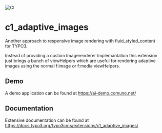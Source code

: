 ![CI](https://github.com/mmunz/c1_adaptive_images/workflows/CI/badge.svg)
# c1_adaptive_images

Another approach to responsive image rendering with fluid_styled_content for TYPO3.

Instead of providing a custom Imagerenderer Implemantation this extension just brings a bunch of viewHelpers which are
useful for rendering adaptive images using the normal f:image or f:media viewHelpers.

## Demo
A demo application can be found at https://ai-demo.comuno.net/

## Documentation
Extensive documentation can be found at https://docs.typo3.org/typo3cms/extensions/c1_adaptive_images/


